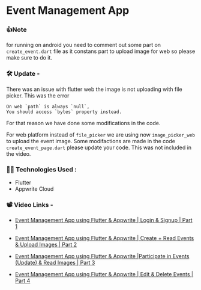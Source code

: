 
# Event Management App

### 👍Note 
for running on android you need to comment out some part on 
`create_event.dart` file as it constans part to upload image for web
so please make sure to do it.


### 🛠 Update -
There was an issue with flutter web the image is not uploading with file picker.
This was the error
```
On web `path` is always `null`,
You should access `bytes` property instead.
```

 For that reason we have done some modifications in the code.

For web platform instead of `file_picker` we are using now `image_picker_web` to upload the event image. Some modifactions are made in the code `create_event_page.dart` please update your code. This was not included in the video. 

### 👨‍💻 Technologies Used :
- Flutter
- Appwrite Cloud

### 📽 Video Links - 
- [Event Management App using Flutter & Appwrite | Login & Signup | Part 1](https://youtu.be/uOWeCc_e1RY)

- [Event Management App using Flutter & Appwrite | Create + Read Events & Upload Images | Part 2](https://youtu.be/se4XMGSASJY)

- [Event Management App using Flutter & Appwrite |Participate in Events (Update) & Read Images | Part 3](https://youtu.be/QRV8BXMN4xE)

- [Event Management App using Flutter & Appwrite | Edit & Delete Events | Part 4](https://youtu.be/cfA7lHKEL1Y)

